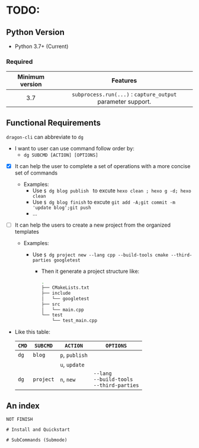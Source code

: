 # **TODO**:

## Python Version

- Python 3.7+ (Current)

### Required

| Minimum version |                           Features                           |
| :-------------: | :----------------------------------------------------------: |
|       3.7       | `subprocess.run(...)` : `capture_output`  parameter support. |


## Functional Requirements 

`dragon-cli` can abbreviate to `dg`
- I want to user can use command follow order by:
  - `dg SUBCMD [ACTION] [OPTIONS]`

- [x] It can help the user to complete a set of operations with a more concise set of commands

  - Examples:
    - Use `$ dg blog publish ` to excute `hexo clean ; hexo g -d; hexo clean `
    - Use `$ dg blog finish` to excute  `git add -A;git commit -m 'update blog';git push`
    - ...

- [ ] It can help the users to create a new project from the organized templates

  - Examples:

    - Use `$ dg project new --lang cpp --build-tools cmake --third-parties googletest`

      - Then it generate a project structure like:

        ```bash
        .
        ├── CMakeLists.txt
        ├── include
        │   └── googletest
        ├── src
        │   └── main.cpp
        └── test
            └── test_main.cpp
        ```

- Like this table:

  |`CMD`|`SUBCMD`|`ACTION`|`OPTIONS`|
  |---|---|---|---|
  |`dg`| `blog` | `p`,  `publish` | |
  ||  | `u`,  `update`| |
  |`dg`| `project` | `n`, `new` | `--lang`<br> `--build-tools`<br> `--third-parties`|

## An index
```
NOT FINISH

# Install and Quickstart

# SubCommands (Submode)

```
